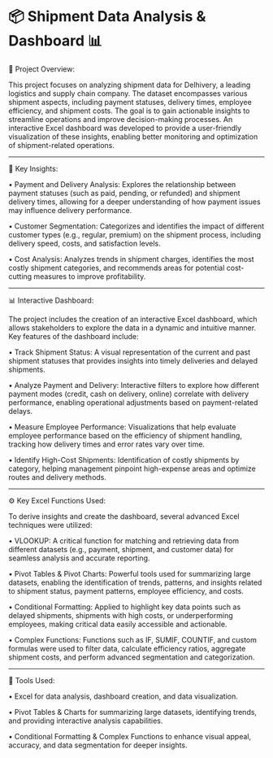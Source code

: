 # 📦 Shipment Data Analysis & Dashboard 📊

📂 Project Overview:

This project focuses on analyzing shipment data for Delhivery, a leading logistics and supply chain company. The dataset encompasses various shipment aspects, including payment statuses, delivery times, employee efficiency, and shipment costs. The goal is to gain actionable insights to streamline operations and improve decision-making processes. An interactive Excel dashboard was developed to provide a user-friendly visualization of these insights, enabling better monitoring and optimization of shipment-related operations.
________________________________________
🔑 Key Insights:

• Payment and Delivery Analysis: Explores the relationship between payment statuses (such as paid, pending, or refunded) and shipment delivery times, allowing for a deeper understanding of how payment issues may influence delivery performance.

• Customer Segmentation: Categorizes and identifies the impact of different customer types (e.g., regular, premium) on the shipment process, including delivery speed, costs, and satisfaction levels.

• Cost Analysis: Analyzes trends in shipment charges, identifies the most costly shipment categories, and recommends areas for potential cost-cutting measures to improve profitability.
________________________________________
📊 Interactive Dashboard:

The project includes the creation of an interactive Excel dashboard, which allows stakeholders to explore the data in a dynamic and intuitive manner. Key features of the dashboard include:

• Track Shipment Status: A visual representation of the current and past shipment statuses that provides insights into timely deliveries and delayed shipments.

• Analyze Payment and Delivery: Interactive filters to explore how different payment modes (credit, cash on delivery, online) correlate with delivery performance, enabling operational adjustments based on payment-related delays.

• Measure Employee Performance: Visualizations that help evaluate employee performance based on the efficiency of shipment handling, tracking how delivery times and error rates vary over time.

• Identify High-Cost Shipments: Identification of costly shipments by category, helping management pinpoint high-expense areas and optimize routes and delivery methods.
________________________________________
⚙️ Key Excel Functions Used:

To derive insights and create the dashboard, several advanced Excel techniques were utilized:

• VLOOKUP: A critical function for matching and retrieving data from different datasets (e.g., payment, shipment, and customer data) for seamless analysis and accurate reporting.

• Pivot Tables & Pivot Charts: Powerful tools used for summarizing large datasets, enabling the identification of trends, patterns, and insights related to shipment status, payment patterns, employee efficiency, and costs.

• Conditional Formatting: Applied to highlight key data points such as delayed shipments, shipments with high costs, or underperforming employees, making critical data easily accessible and actionable.

• Complex Functions: Functions such as IF, SUMIF, COUNTIF, and custom formulas were used to filter data, calculate efficiency ratios, aggregate shipment costs, and perform advanced segmentation and categorization.
________________________________________
📌 Tools Used:

• Excel for data analysis, dashboard creation, and data visualization.

• Pivot Tables & Charts for summarizing large datasets, identifying trends, and providing interactive analysis capabilities.

• Conditional Formatting & Complex Functions to enhance visual appeal, accuracy, and data segmentation for deeper insights.
